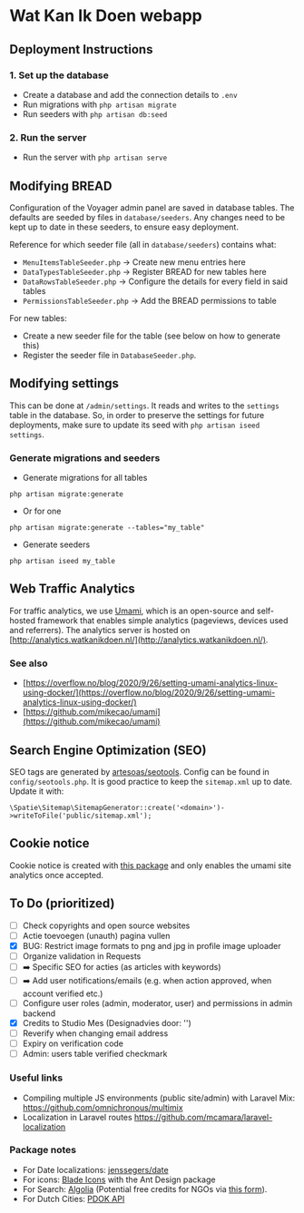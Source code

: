 # Wat Kan Ik Doen webapp

## Deployment Instructions

### 1. Set up the database

- Create a database and add the connection details to `.env`
- Run migrations with `php artisan migrate`
- Run seeders with `php artisan db:seed`

### 2. Run the server

- Run the server with `php artisan serve`

## Modifying BREAD
Configuration of the Voyager admin panel are saved in database tables. The defaults are seeded by files in `database/seeders`. Any changes need to be kept up to date in these seeders, to ensure easy deployment. 

Reference for which seeder file (all in `database/seeders`) contains what:

- `MenuItemsTableSeeder.php` -> Create new menu entries here
- `DataTypesTableSeeder.php` -> Register BREAD for new tables here
- `DataRowsTableSeeder.php` -> Configure the details for every field in said tables
- `PermissionsTableSeeder.php` -> Add the BREAD permissions to table

For new tables: 

- Create a new seeder file for the table (see below on how to generate this)
- Register the seeder file in `DatabaseSeeder.php`.

## Modifying settings
This can be done at `/admin/settings`. It reads and writes to the `settings` table in the database. So, in order to preserve the settings for future deployments, make sure to update its seed with `php artisan iseed settings`.

### Generate migrations and seeders
- Generate migrations for all tables

`php artisan migrate:generate`

- Or for one

`php artisan migrate:generate --tables="my_table"`

- Generate seeders

`php artisan iseed my_table`

## Web Traffic Analytics
For traffic analytics, we use [Umami](https://umami.is/), which is an open-source and self-hosted framework that enables simple analytics (pageviews, devices used and referrers).
The analytics server is hosted on [http://analytics.watkanikdoen.nl/](http://analytics.watkanikdoen.nl/).

### See also
- [https://overflow.no/blog/2020/9/26/setting-umami-analytics-linux-using-docker/](https://overflow.no/blog/2020/9/26/setting-umami-analytics-linux-using-docker/)
- [https://github.com/mikecao/umami](https://github.com/mikecao/umami)

## Search Engine Optimization (SEO)
SEO tags are generated by [artesoas/seotools](https://github.com/artesaos/seotools/issues). Config can be found in `config/seotools.php`. It is good practice to keep the `sitemap.xml` up to date. Update it with: 
```
\Spatie\Sitemap\SitemapGenerator::create('<domain>')->writeToFile('public/sitemap.xml');
```

## Cookie notice
Cookie notice is created with [this package](https://github.com/manucaralmo/GlowCookies/) and only enables the umami site analytics once accepted.

## To Do (prioritized)
- [ ] Check copyrights and open source websites
- [ ] Actie toevoegen (unauth) pagina vullen
- [x] BUG: Restrict image formats to png and jpg in profile image uploader
- [ ] Organize validation in Requests
- [ ] :arrow_right: Specific SEO for acties (as articles with keywords)
- [ ] :arrow_right: Add user notifications/emails (e.g. when action approved, when account verified etc.)
- [ ] Configure user roles (admin, moderator, user) and permissions in admin backend
- [x] Credits to Studio Mes (Designadvies door: '')
- [ ] Reverify when changing email address
- [ ] Expiry on verification code
- [ ] Admin: users table verified checkmark

### Useful links
- Compiling multiple JS environments (public site/admin) with Laravel Mix: https://github.com/omnichronous/multimix
- Localization in Laravel routes https://github.com/mcamara/laravel-localization

### Package notes
- For Date localizations: [jenssegers/date](https://github.com/jenssegers/date)
- For icons: [Blade Icons](https://github.com/blade-ui-kit/blade-icons) with the Ant Design package
- For Search: [Algolia](https://algolia.com) (Potential free credits for NGOs via [this form](https://www.algolia.com/for-open-source/)).
- For Dutch Cities: [PDOK API](https://www.pdok.nl/restful-api/-/article/pdok-locatieserver-1#/paths/~1lookup/get)

